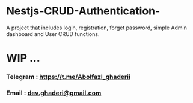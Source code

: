 # Nestjs-CRUD-Authentication-
A project that includes login, registration, forget password, simple Admin dashboard and User CRUD functions.

# WIP ...
 ### Telegram :  https://t.me/Abolfazl_ghaderii
### Email :  dev.ghaderi@gmail.com 
